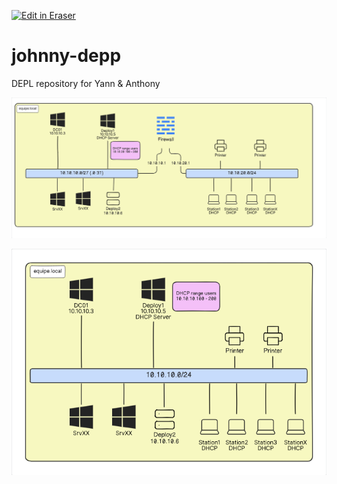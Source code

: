 <p><a target="_blank" href="https://app.eraser.io/workspace/UlXddkWAqR9p46ACUGX3" id="edit-in-eraser-github-link"><img alt="Edit in Eraser" src="https://firebasestorage.googleapis.com/v0/b/second-petal-295822.appspot.com/o/images%2Fgithub%2FOpen%20in%20Eraser.svg?alt=media&amp;token=968381c8-a7e7-472a-8ed6-4a6626da5501"></a></p>

# johnny-depp
DEPL repository for Yann & Anthony

![Figure 1](/.eraser/UlXddkWAqR9p46ACUGX3___uz7sTbrDV2bvpLzex5kzFZIrBMH2___---figure---6Emjz1N0YgXxY6hbWofyr---figure---G-dXK-L7drDANYuhPRGGaw.png "Figure 1")

![Figure 2](/.eraser/UlXddkWAqR9p46ACUGX3___uz7sTbrDV2bvpLzex5kzFZIrBMH2___---figure---zjoRLeKvgTg_9aa0g69p2---figure---QpYWrFzQdeuC1C_aPQqUig.png "Figure 2")





<!--- Eraser file: https://app.eraser.io/workspace/UlXddkWAqR9p46ACUGX3 --->